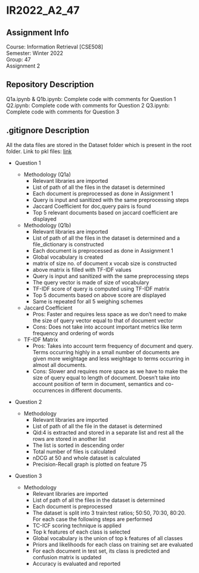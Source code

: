 # IR2022_A2_47

## Assignment Info
Course: Information Retrieval [CSE508]  
Semester: Winter 2022  
Group: 47  
Assignment 2

## Repository Description
Q1a.ipynb & Q1b.ipynb: Complete code with comments for Question 1  
Q2.ipynb: Complete code with comments for Question 2
Q3.ipynb: Complete code with comments for Question 3

## .gitignore Description
All the data files are stored in the Dataset folder which is present in the root folder. Link to pkl files: [link](https://drive.google.com/drive/folders/1SpfnfR0R3EFE1fTViYQm-DGLVLNGaC5h?usp=sharing)

- Question 1
  - Methodology (Q1a)
    - Relevant libraries are imported
    - List of path of all the files in the dataset is determined
    - Each document is preprocessed as done in Assignment 1
    - Query is input and sanitized with the same preprocessing steps
    - Jaccard Coefficient for doc,query pairs is found
    - Top 5 relevant documents based on jaccard coefficient are displayed
  - Methodology (Q1b)
    - Relevant libraries are imported
    - List of path of all the files in the dataset is determined and a file_dictionary is constructed
    - Each document is preprocessed as done in Assignment 1
    - Global vocabulary is created
    - matrix of size no. of document x vocab size is constructed
    - above matrix is filled with TF-IDF values
    - Query is input and sanitized with the same preprocessing steps
    - The query vector is made of size of vocabulary
    - TF-IDF score of query is computed using TF-IDF matrix
    - Top 5 documents based on above score are displayed
    - Same is repeated for all 5 weighing schemes
  - Jaccard Coefficient
     - Pros: Faster and requires less space as we don’t need to make the size of query vector equal to that of document vector
     - Cons: Does not take into account important metrics like term frequency and ordering of words
  - TF-IDF Matrix
     - Pros: Takes into account term frequency of document and query. Terms occurring highly in a small number of documents are given more weightage and less weightage to terms occurring in almost all documents.
     - Cons: Slower and requires more space as we have to make the size of query equal to length of document. Doesn’t take into account position of term in document, semantics and co-occurrences in different documents.

- Question 2
  - Methodology
    - Relevant libraries are imported
    - List of path of all the file in the dataset is determined
    - Qid:4 is extracted and stored in a separate list and rest all the rows are stored in another list
    - The list is sorted in descending order
    - Total number of files is calculated
    - nDCG at 50 and whole dataset is calculated
    - Precision-Recall graph is plotted on feature 75

- Question 3
  - Methodology
    - Relevant libraries are imported
    - List of path of all the files in the dataset is determined
    - Each document is preprocessed
    - The dataset is split into 3 train:test ratios; 50:50, 70:30, 80:20. For each case the following steps are performed
    - TC-ICF scoring technique is applied
    - Top k features of each class is selected
    - Global vocabulary is the union of top k features of all classes
    - Priors and likelihoods for each class on training set are evaluated
    - For each document in test set, its class is predicted and confusion matrix is updated
    - Accuracy is evaluated and reported
